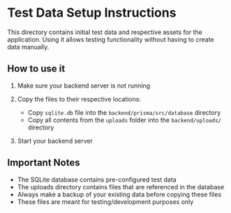 # Test Data Setup Instructions

This directory contains initial test data and respective assets for the application. Using it allows testing functionality without having to create data manually.

## How to use it

1. Make sure your backend server is not running
2. Copy the files to their respective locations:

   - Copy `sqlite.db` file into the `backend/prisma/src/database` directory
   - Copy all contents from the `uploads` folder into the `backend/uploads/` directory

3. Start your backend server

## Important Notes

- The SQLite database contains pre-configured test data
- The uploads directory contains files that are referenced in the database
- Always make a backup of your existing data before copying these files
- These files are meant for testing/development purposes only
